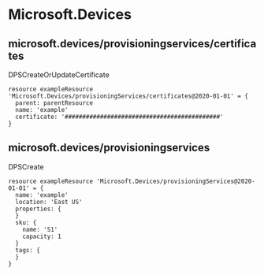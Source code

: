 # Microsoft.Devices

## microsoft.devices/provisioningservices/certificates

DPSCreateOrUpdateCertificate
```bicep
resource exampleResource 'Microsoft.Devices/provisioningServices/certificates@2020-01-01' = {
  parent: parentResource 
  name: 'example'
  certificate: '############################################'
}
```

## microsoft.devices/provisioningservices

DPSCreate
```bicep
resource exampleResource 'Microsoft.Devices/provisioningServices@2020-01-01' = {
  name: 'example'
  location: 'East US'
  properties: {
  }
  sku: {
    name: 'S1'
    capacity: 1
  }
  tags: {
  }
}
```
